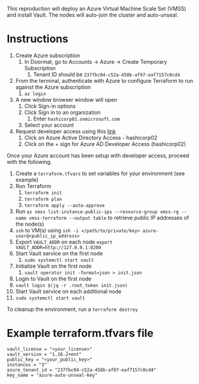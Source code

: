 This reproduction will deploy an Azure Virtual Machine Scale Set (VMSS) and install Vault. The nodes will auto-join the cluster and auto-unseal.

# Instructions

1. Create Azure subscription
    1. In Doormat, go to Accounts -> Azure -> Create Temporary Subscription 
       1. Tenant ID should be `237fbc04-c52a-458b-af97-eaf7157c0cd4`
 2. From the terminal, authenticate with Azure to configure Terraform to run against the Azure subscription 
       1. `az login`
 3. A new window browser window will open
    1. Click Sign-in options
    2. Click Sign in to an organization
       1. Enter `hashicorp02.onmicrosoft.com`
    3. Select your account
 4. Request developer access using this [link](https://doormat.hashicorp.services/azure/tenant/access/request)
    1. Click on Azure Active Directory Access - hashicorp02
    2. Click on the + sign for Azure AD Developer Access (hashicorp02)

Once your Azure account has been setup with developer access, proceed with the following.

1. Create a `terraform.tfvars` to set variables for your environment (see example)
2. Run Terraform
   1. `terraform init`
   2. `terraform plan`
   3. `terraform apply --auto-approve`
3. Run `az vmss list-instance-public-ips --resource-group vmss-rg --name vmss-terraform --output table` to retrieve public IP addresses of the node(s)
4. `ssh` to VM(s) using `ssh -i </path/to/private/key> azure-user@<public_ip_address>`
5. Export `VAULT_ADDR` on each node
   `export VAULT_ADDR=http://127.0.0.1:8200`
6. Start Vault service on the first node
   1. `sudo systemctl start vault`
7. Initialize Vault on the first node
   1. `vault operator init -format=json > init.json`
8.  Login to Vault on the first node
   1. `vault login $(jq -r .root_token init.json)`
9.  Start Vault service on each additional node
   1.  `sudo systemctl start vault`

To cleanup the environment, run a `terraform destroy`

# Example terraform.tfvars file

```
vault_license = "<your_license>"
vault_version = "1.16.2+ent"
public_key = "<your_public_key>"
instances = "3"
azure_tenant_id = "237fbc04-c52a-458b-af97-eaf7157c0cd4"
key_name = "azure-auto-unseal-key"
```
